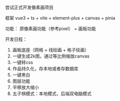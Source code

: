 尝试正式开发像素画项目

框架 vue3 + ts + vite + element-plus + canvas + pinia

功能： 原像素画功能（参考pixel） + 画板功能


开发日程：
1. 画板底座（网格  +  线绘画  +  格子绘画）
2. 一键生成2k图，通过等比例缩放canvas
3. 一键转css
4. 作品持久化，存本地或者存数据库
5. 一键黑白
6. 图层功能
7. 平移放大缩小
8. 五子棋模式：本地模式，后端双电脑模式